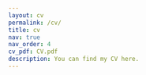 ```yaml
---
layout: cv
permalink: /cv/
title: cv
nav: true
nav_order: 4
cv_pdf: CV.pdf
description: You can find my CV here.
---
```

